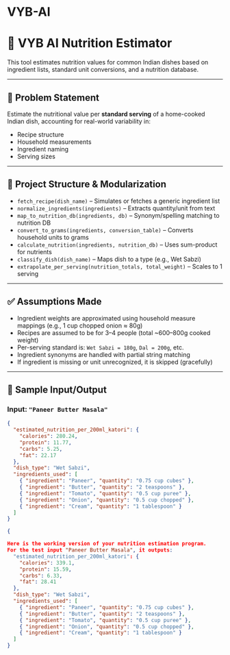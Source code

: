 # VYB-AI
# 🥘 VYB AI Nutrition Estimator

This tool estimates nutrition values for common Indian dishes based on ingredient lists, standard unit conversions, and a nutrition database.

---

## 📌 Problem Statement

Estimate the nutritional value per **standard serving** of a home-cooked Indian dish, accounting for real-world variability in:
- Recipe structure
- Household measurements
- Ingredient naming
- Serving sizes

---

## 🧱 Project Structure & Modularization

- `fetch_recipe(dish_name)` – Simulates or fetches a generic ingredient list
- `normalize_ingredients(ingredients)` – Extracts quantity/unit from text
- `map_to_nutrition_db(ingredients, db)` – Synonym/spelling matching to nutrition DB
- `convert_to_grams(ingredients, conversion_table)` – Converts household units to grams
- `calculate_nutrition(ingredients, nutrition_db)` – Uses sum-product for nutrients
- `classify_dish(dish_name)` – Maps dish to a type (e.g., Wet Sabzi)
- `extrapolate_per_serving(nutrition_totals, total_weight)` – Scales to 1 serving

---

## ✅ Assumptions Made

- Ingredient weights are approximated using household measure mappings (e.g., 1 cup chopped onion ≈ 80g)
- Recipes are assumed to be for 3–4 people (total ~600–800g cooked weight)
- Per-serving standard is: `Wet Sabzi = 180g`, `Dal = 200g`, etc.
- Ingredient synonyms are handled with partial string matching
- If ingredient is missing or unit unrecognized, it is skipped (gracefully)

---

## 🧪 Sample Input/Output

### Input: `"Paneer Butter Masala"`

```json
{
  "estimated_nutrition_per_200ml_katori": {
    "calories": 280.24,
    "protein": 11.77,
    "carbs": 5.25,
    "fat": 22.17
  },
  "dish_type": "Wet Sabzi",
  "ingredients_used": [
    { "ingredient": "Paneer", "quantity": "0.75 cup cubes" },
    { "ingredient": "Butter", "quantity": "2 teaspoons" },
    { "ingredient": "Tomato", "quantity": "0.5 cup puree" },
    { "ingredient": "Onion", "quantity": "0.5 cup chopped" },
    { "ingredient": "Cream", "quantity": "1 tablespoon" }
  ]
}

{

Here is the working version of your nutrition estimation program.
For the test input "Paneer Butter Masala", it outputs:
  "estimated_nutrition_per_200ml_katori": {
    "calories": 339.1,
    "protein": 15.59,
    "carbs": 6.33,
    "fat": 28.41
  },
  "dish_type": "Wet Sabzi",
  "ingredients_used": [
    { "ingredient": "Paneer", "quantity": "0.75 cup cubes" },
    { "ingredient": "Butter", "quantity": "2 teaspoons" },
    { "ingredient": "Tomato", "quantity": "0.5 cup puree" },
    { "ingredient": "Onion", "quantity": "0.5 cup chopped" },
    { "ingredient": "Cream", "quantity": "1 tablespoon" }
  ]
}

